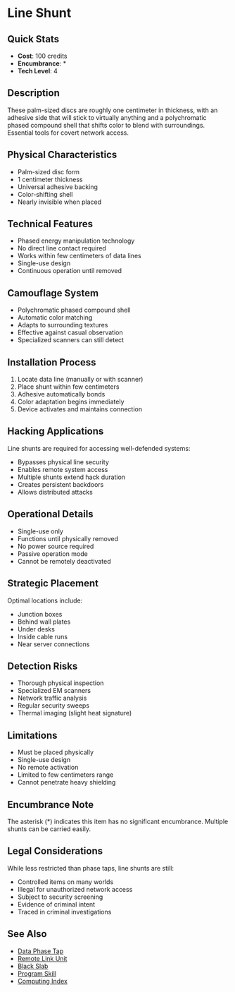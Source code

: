 # Line Shunt

## Quick Stats
- **Cost**: 100 credits
- **Encumbrance**: *
- **Tech Level**: 4

## Description
These palm-sized discs are roughly one centimeter in thickness, with an adhesive side that will stick to virtually anything and a polychromatic phased compound shell that shifts color to blend with surroundings. Essential tools for covert network access.

## Physical Characteristics
- Palm-sized disc form
- 1 centimeter thickness
- Universal adhesive backing
- Color-shifting shell
- Nearly invisible when placed

## Technical Features
- Phased energy manipulation technology
- No direct line contact required
- Works within few centimeters of data lines
- Single-use design
- Continuous operation until removed

## Camouflage System
- Polychromatic phased compound shell
- Automatic color matching
- Adapts to surrounding textures
- Effective against casual observation
- Specialized scanners can still detect

## Installation Process
1. Locate data line (manually or with scanner)
2. Place shunt within few centimeters
3. Adhesive automatically bonds
4. Color adaptation begins immediately
5. Device activates and maintains connection

## Hacking Applications
Line shunts are required for accessing well-defended systems:
- Bypasses physical line security
- Enables remote system access
- Multiple shunts extend hack duration
- Creates persistent backdoors
- Allows distributed attacks

## Operational Details
- Single-use only
- Functions until physically removed
- No power source required
- Passive operation mode
- Cannot be remotely deactivated

## Strategic Placement
Optimal locations include:
- Junction boxes
- Behind wall plates
- Under desks
- Inside cable runs
- Near server connections

## Detection Risks
- Thorough physical inspection
- Specialized EM scanners
- Network traffic analysis
- Regular security sweeps
- Thermal imaging (slight heat signature)

## Limitations
- Must be placed physically
- Single-use design
- No remote activation
- Limited to few centimeters range
- Cannot penetrate heavy shielding

## Encumbrance Note
The asterisk (*) indicates this item has no significant encumbrance. Multiple shunts can be carried easily.

## Legal Considerations
While less restricted than phase taps, line shunts are still:
- Controlled items on many worlds
- Illegal for unauthorized network access
- Subject to security screening
- Evidence of criminal intent
- Traced in criminal investigations

## See Also
- [Data Phase Tap](data-phase-tap.md)
- [Remote Link Unit](remote-link-unit.md)
- [Black Slab](black-slab.md)
- [Program Skill](../../../character-creation/skills/program.md)
- [Computing Index](../computing/)